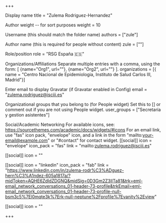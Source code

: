 +++

Display name
title = "Zulema Rodriguez-Hernandez"

Author weight -- for sort purposes
weight = 10

Username (this should match the folder name)
authors = ["zule"]

Author name (this is required for people without content)
zule = [""]

Role/position
role = "RSG España :es:"

Organizations/Affiliations
Separate multiple entries with a comma, using the form: [ {name="Org1", url=""}, {name="Org2", url=""} ].
organizations = [{ name = "Centro Nacional de Epidemiologia, Instituto de Salud Carlos III, Madrid"}]

Enter email to display Gravatar (if Gravatar enabled in Config)
email = "zulema.rodriguez@isciii.es"

Organizational groups that you belong to (for People widget)
Set this to [] or comment out if you are not using People widget.
user_groups = ["Secretaría y gestion asistentes"]

Social/Academic Networking
For available icons, see: https://sourcethemes.com/academic/docs/widgets/#icons
For an email link, use "fas" icon pack, "envelope" icon, and a link in the
form "mailto:your-email@example.com" or "#contact" for contact widget.
[[social]] icon = "envelope" icon_pack = "fas" link = "mailto:zulema.rodriguez@isciii.es"

[[social]] icon = ""

[[social]] icon = "linkedin" icon_pack = "fab" link = "https://www.linkedin.com/in/zulema-rodr%C3%ADguez-hern%C3%A1ndez-605a1817a/?midToken=AQHE6ZdldZDGNQ&midSig=0D3Gm2Z3IlTa81&trk=eml-email_network_conversations_01-header-73-profile&trkEmail=eml-email_network_conversations_01-header-73-profile-null-bsm3c5%7El0mqte3k%7Erk-null-neptune%2Fprofile%7Evanity%2Eview"

[[social]] icon = ""

+++
